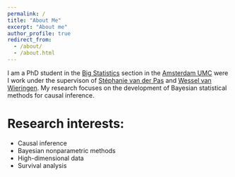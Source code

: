 ```yaml
---
permalink: /
title: "About Me"
excerpt: "About me"
author_profile: true
redirect_from: 
  - /about/
  - /about.html
---
```


I am a PhD student in the [Big Statistics](https://www.bigstatistics.nl/) section in the [Amsterdam UMC]([url](https://researchinformation.amsterdamumc.org/en/organisations/epidemiology-and-data-science)) were I work under the supervison of [Stéphanie van der Pas](https://www.stephanievanderpas.nl/) and [Wessel van Wieringen](https://www.few.vu.nl/~wvanwie/). My research focuses on the development of Bayesian statistical methods for causal inference. 


# Research interests:
 - Causal inference
 - Bayesian nonparametric methods
 - High-dimensional data
 - Survival analysis
